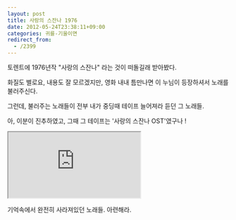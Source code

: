 ```yaml
---
layout: post
title: 사랑의 스잔나 1976
date: 2012-05-24T23:38:11+09:00
categories: 귀를-기울이면
redirect_from:
  - /2399
---
```




토렌트에 1976년작 "사랑의 스잔나" 라는 것이 떠돌길래 받아봤다.

화질도 별로요, 내용도 잘 모르겠지만, 영화 내내 틈만나면 이 누님이 등장하셔서 노래를 불러주신다. 

그런데, 불러주는 노래들이 전부 내가 중딩때 테이프 늘어져라 듣던 그 노래들.

아, 이분이 진추하였고, 그때 그 테이프는 '사랑의 스잔나 OST'였구나 !

<iframe src="http://www.youtube.com/embed/MczRipriRuI" frame allowfullscreen=""></iframe>

기억속에서 완전히 사라져있던 노래들. 아련해라.


